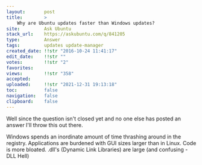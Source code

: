 ```yaml
---
layout:       post
title:        >
    Why are Ubuntu updates faster than Windows updates?
site:         Ask Ubuntu
stack_url:    https://askubuntu.com/q/841205
type:         Answer
tags:         updates update-manager
created_date: !!str "2016-10-24 11:41:17"
edit_date:    !!str ""
votes:        !!str "2"
favorites:    
views:        !!str "358"
accepted:     
uploaded:     !!str "2021-12-31 19:13:18"
toc:          false
navigation:   false
clipboard:    false
---
```


Well since the question isn't closed yet and no one else has posted an answer I'll throw this out there.

Windows spends an inordinate amount of time thrashing around in the registry. Applications are burdened with GUI sizes larger than in Linux. Code is more bloated. .dll's (Dynamic Link Libraries) are large (and confusing - DLL Hell)
